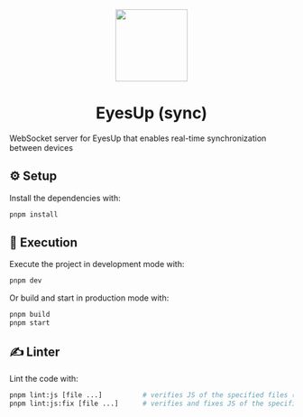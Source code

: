 <div align="center">
  <img src="https://raw.githubusercontent.com/andresilva-cc/eyesup-web/refs/heads/main/public/favicon.ico" width="128">
  <h1>EyesUp (sync)</h1>
</div>

WebSocket server for EyesUp that enables real-time synchronization between devices

## ⚙️ Setup

Install the dependencies with:

```bash
pnpm install
```

## 🚀 Execution

Execute the project in development mode with:

```bash
pnpm dev
```

Or build and start in production mode with:

```bash
pnpm build
pnpm start
```

## ✍ Linter

Lint the code with:

```bash
pnpm lint:js [file ...]          # verifies JS of the specified files (or all if file is omitted)
pnpm lint:js:fix [file ...]      # verifies and fixes JS of the specified files (or all if file is omitted)
```
